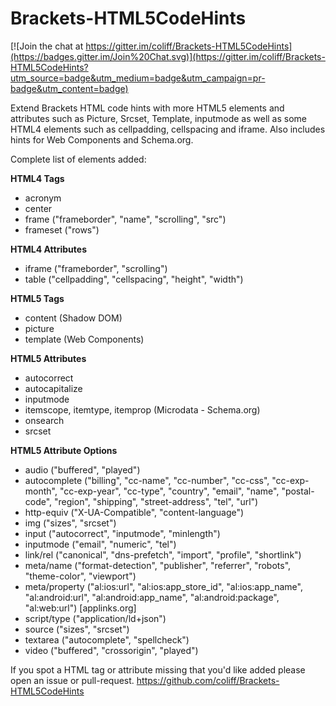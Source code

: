 Brackets-HTML5CodeHints
=======================

[![Join the chat at https://gitter.im/coliff/Brackets-HTML5CodeHints](https://badges.gitter.im/Join%20Chat.svg)](https://gitter.im/coliff/Brackets-HTML5CodeHints?utm_source=badge&utm_medium=badge&utm_campaign=pr-badge&utm_content=badge)

Extend Brackets HTML code hints with more HTML5 elements and attributes such as Picture, Srcset, Template, inputmode as well as some HTML4 elements such as cellpadding, cellspacing and iframe. Also includes hints for Web Components and Schema.org.

Complete list of elements added:

**HTML4 Tags**
* acronym
* center
* frame ("frameborder", "name", "scrolling", "src")
* frameset ("rows")

**HTML4 Attributes**
* iframe ("frameborder", "scrolling")
* table ("cellpadding", "cellspacing", "height", "width")

**HTML5 Tags**
* content (Shadow DOM)
* picture
* template (Web Components)

**HTML5 Attributes**
* autocorrect
* autocapitalize
* inputmode
* itemscope, itemtype, itemprop (Microdata - Schema.org)
* onsearch
* srcset

**HTML5 Attribute Options**
* audio ("buffered", "played")
* autocomplete ("billing", "cc-name", "cc-number", "cc-css", "cc-exp-month", "cc-exp-year", "cc-type", "country", "email", "name", "postal-code", "region", "shipping", "street-address", "tel", "url")
* http-equiv ("X-UA-Compatible", "content-language")
* img ("sizes", "srcset")
* input ("autocorrect", "inputmode", "minlength")
* inputmode ("email", "numeric", "tel")
* link/rel ("canonical", "dns-prefetch", "import", "profile", "shortlink")
* meta/name ("format-detection", "publisher", "referrer", "robots", "theme-color", "viewport")
* meta/property ("al:ios:url", "al:ios:app_store_id", "al:ios:app_name", "al:android:url", "al:android:app_name", "al:android:package", "al:web:url") [applinks.org]
* script/type ("application/ld+json")
* source ("sizes", "srcset")
* textarea ("autocomplete", "spellcheck")
* video ("buffered", "crossorigin", "played")

If you spot a HTML tag or attribute missing that you'd like added please open an issue or pull-request.
https://github.com/coliff/Brackets-HTML5CodeHints